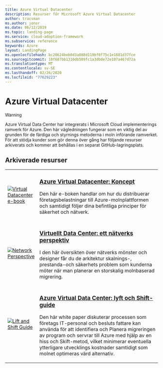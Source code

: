 ```yaml
---
title: Azure Virtual Datacenter
description: Resurser för Microsoft Azure Virtual Datacenter
author: tracsman
ms.author: jonor
ms.date: 06/12/2019
ms.topic: landing-page
ms.service: cloud-adoption-framework
ms.subservice: reference
keywords: Azure
layout: LandingPage
ms.openlocfilehash: bc20624beb0d3a088d119bf0f75c1e1881d37fce
ms.sourcegitcommit: 10f687bb1316db509fc1a3dbde72e107a467d72a
ms.translationtype: MT
ms.contentlocale: sv-SE
ms.lasthandoff: 02/26/2020
ms.locfileid: "77629223"
---
```

# <a name="azure-virtual-datacenter"></a>Azure Virtual Datacenter

> [!WARNING]
> Azure Virtual Data Center har integrerats i Microsoft Cloud implementerings ramverk för Azure. Den här vägledningen fungerar som en viktig del av grunden för de färdiga och styrnings metoderna i moln införande ramverket. För att stödja kunder som gör denna över gång har följande resurser arkiverats och kommer att behållas i en separat GitHub-lagringsplats.

## <a name="archived-resources"></a>Arkiverade resurser

<!-- markdownlint-disable MD033 -->

<table>
<tr>
    <td style="width: 64px; vertical-align: middle;"><a href="https://raw.githubusercontent.com/microsoft/CloudAdoptionFramework/master/archive/vdc/Azure_Virtual_Datacenter.pdf"><img src="../_images/vdc/virtual-datacenter.svg" alt="Virtual Datacenter e-book" /></a></td>
    <td>
        <h3><a href="https://raw.githubusercontent.com/microsoft/CloudAdoptionFramework/master/archive/vdc/Azure_Virtual_Datacenter.pdf">Azure Virtual Datacenter: Koncept</a></h3>
        <p>Den här e-boken handlar om hur du distribuerar företagsbelastningar till Azure-molnplattformen och samtidigt följer dina befintliga principer för säkerhet och nätverk.</p>
    </td>
</tr>
<tr>
    <td style="width: 64px; vertical-align: middle;"><a href="./networking-vdc.md"><img src="../_images/vdc/vdc-network.png" alt="Network Perspective" /></a></td>
    <td>
        <h3><a href="./networking-vdc.md">Virtuellt Data Center: ett nätverks perspektiv</a></h3>
        <p>I den här översikten över nätverks mönster och designer får du de arkitektur skalnings-, prestanda-och säkerhets problem som kunderna möter när man planerar en storskalig molnbaserad migrering.</p>
    </td>
</tr>
<tr>
    <td style="width: 64px; vertical-align: middle;"><a href="https://raw.githubusercontent.com/microsoft/CloudAdoptionFramework/master/archive/vdc/Azure_Virtual_Datacenter_Lift_and_Shift_Guide.pdf"><img src="../_images/vdc/vdc-lift-and-shift.png" alt="Lift and Shift Guide" /></a></td>
    <td>
        <h3><a href="https://raw.githubusercontent.com/microsoft/CloudAdoptionFramework/master/archive/vdc/Azure_Virtual_Datacenter_Lift_and_Shift_Guide.pdf">Azure Virtual Data Center: lyft och Shift-guide</a></h3>
        <p>Den här white paper diskuterar processen som företags IT-personal och besluts fattare kan använda för att identifiera och Planera migreringen av program och servrar till Azure med hjälp av en hiss och Skift-metod, vilket minimerar eventuella ytterligare utvecklings kostnader samtidigt som molnet optimeras värd alternativ.</p>
    </td>
</tr>
</table>

<!-- markdownlint-enable MD033 -->

